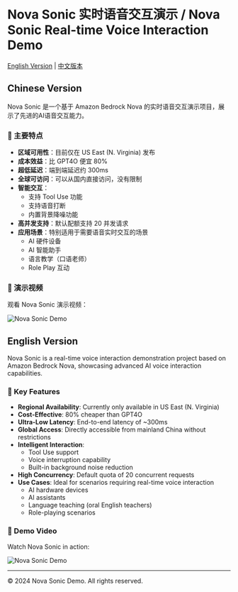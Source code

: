 # Nova Sonic 实时语音交互演示 / Nova Sonic Real-time Voice Interaction Demo

[English Version](#english-version) | [中文版本](#chinese-version)

## Chinese Version

Nova Sonic 是一个基于 Amazon Bedrock Nova 的实时语音交互演示项目，展示了先进的AI语音交互能力。

### 🌟 主要特点

- **区域可用性**：目前仅在 US East (N. Virginia) 发布
- **成本效益**：比 GPT4O 便宜 80%
- **超低延迟**：端到端延迟约 300ms
- **全球可访问**：可以从国内直接访问，没有限制
- **智能交互**：
  - 支持 Tool Use 功能
  - 支持语音打断
  - 内置背景降噪功能
- **高并发支持**：默认配额支持 20 并发请求
- **应用场景**：特别适用于需要语音实时交互的场景
  - AI 硬件设备
  - AI 智能助手
  - 语言教学（口语老师）
  - Role Play 互动

### 🎥 演示视频

观看 Nova Sonic 演示视频：

<!-- 
要添加视频到 README：
1. 创建一个新的 Issue
2. 将 static/Nova Sonic Demo Recording.mov 拖拽到 Issue 评论框中
3. 等待上传完成，GitHub 会生成一个视频链接
4. 复制该链接替换下面的 VIDEO_URL
-->

![Nova Sonic Demo](VIDEO_URL)

## English Version

Nova Sonic is a real-time voice interaction demonstration project based on Amazon Bedrock Nova, showcasing advanced AI voice interaction capabilities.

### 🌟 Key Features

- **Regional Availability**: Currently only available in US East (N. Virginia)
- **Cost-Effective**: 80% cheaper than GPT4O
- **Ultra-Low Latency**: End-to-end latency of ~300ms
- **Global Access**: Directly accessible from mainland China without restrictions
- **Intelligent Interaction**:
  - Tool Use support
  - Voice interruption capability
  - Built-in background noise reduction
- **High Concurrency**: Default quota of 20 concurrent requests
- **Use Cases**: Ideal for scenarios requiring real-time voice interaction
  - AI hardware devices
  - AI assistants
  - Language teaching (oral English teachers)
  - Role-playing scenarios

### 🎥 Demo Video

Watch Nova Sonic in action:

<!-- 
To add the video to README:
1. Create a new Issue
2. Drag and drop static/Nova Sonic Demo Recording.mov into the Issue comment
3. Wait for upload to complete, GitHub will generate a video URL
4. Copy that URL and replace VIDEO_URL below
-->

![Nova Sonic Demo](VIDEO_URL)

---

© 2024 Nova Sonic Demo. All rights reserved. 